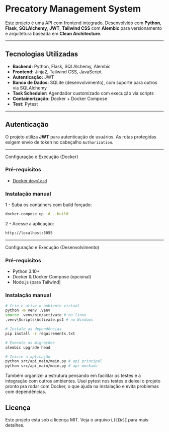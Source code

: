 # Precatory Management System

Este projeto é uma API com frontend integrado. Desenvolvido com **Python**, **Flask**, **SQLAlchemy**, **JWT**, **Tailwind CSS** com **Alembic** para versionamento e arquitetura baseada em **Clean Architecture**.

---

## Tecnologias Utilizadas

- **Backend:** Python, Flask, SQLAlchemy, Alembic
- **Frontend:** Jinja2, Tailwind CSS, JavaScript
- **Autenticação:** JWT
- **Banco de Dados:** SQLite (desenvolvimento), com suporte para outros via SQLAlchemy
- **Task Scheduler:** Agendador customizado com execução via scripts
- **Containerização:** Docker + Docker Compose
- **Test:** Pytest

---

## Autenticação

O projeto utiliza **JWT** para autenticação de usuários. As rotas protegidas exigem envio de token no cabeçalho `Authorization`.

---
Configuração e Execução (Docker)

### Pré-requisitos
- [Docker `download`](https://www.docker.com/get-started/)

### Instalação manual

1 - Suba os containers com build forçado:
```bash
docker-compose up -d --build
```
2 - Acesse a aplicação:
```bash
http://localhost:5055
```
---

Configuração e Execução (Desenvolvimento)

### Pré-requisitos

- Python 3.10+
- Docker & Docker Compose (opcional)
- Node.js (para Tailwind)

### Instalação manual

```bash
# Crie e ative o ambiente virtual
python -m venv .venv
source .venv/bin/activate # no linux  
.venv\Scripts\Activate.ps1 # no Windows

# Instale as dependências
pip install -r requirements.txt

# Execute as migrações
alembic upgrade head

# Inicie a aplicação
python src/api_main/main.py # api principal
python src/api_main/main.py # api mockada
```


Também organizei a estrutura pensando em facilitar os testes e a integração com outros ambientes. Usei pytest nos testes e deixei o projeto pronto pra rodar com Docker, o que ajuda na instalação e evita problemas com dependências.

## Licença

Este projeto está sob a licença MIT. Veja o arquivo `LICENSE` para mais detalhes.
